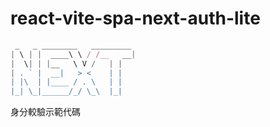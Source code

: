 react-vite-spa-next-auth-lite
===

```javascript
 _   _ ________   _________ 
| \ | |  ____\ \ / /__   __|
|  \| | |__   \ V /   | |   
| . ` |  __|   > <    | |   
| |\  | |____ / . \   | |   
|_| \_|______/_/ \_\  |_|
```

身分較驗示範代碼
